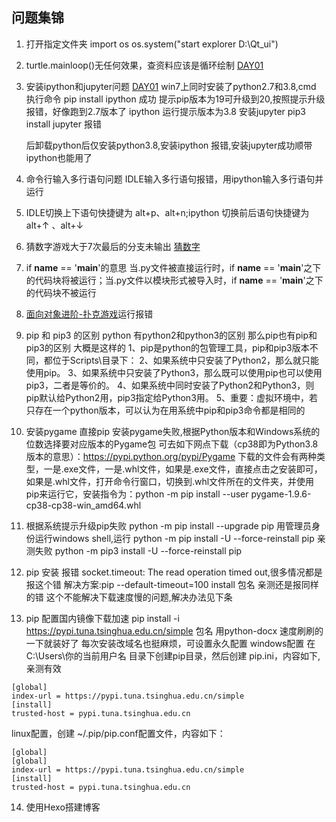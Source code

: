 ## 问题集锦

1. 打开指定文件夹
import os
os.system("start explorer D:\Qt_ui")

2. turtle.mainloop()无任何效果，查资料应该是循环绘制 [DAY01](./Day00-14/00.初识Python.md)

3. 安装ipython和jupyter问题  [DAY01](./DAY00-14/00.初识Python.md)
    win7上同时安装了python2.7和3.8,cmd 执行命令 pip install ipython 成功
    提示pip版本为19可升级到20,按照提示升级报错，好像跑到2.7版本了
    ipython 运行提示版本为3.8
    安装jupyter  pip3 install jupyter  报错

    后卸载python后仅安装python3.8,安装ipython 报错,安装jupyter成功顺带ipython也能用了

4. 命令行输入多行语句问题
    IDLE输入多行语句报错，用ipython输入多行语句并运行

5. IDLE切换上下语句快捷键为 alt+p、alt+n;ipython 切换前后语句快捷键为 alt+↑ 、alt+↓

6. 猜数字游戏大于7次最后的分支未输出  [猜数字](./Day00-14/03.循环结构.md)

7. if __name__ == '__main__'的意思
当.py文件被直接运行时，if __name__ == '__main__'之下的代码块将被运行；当.py文件以模块形式被导入时，if __name__ == '__main__'之下的代码块不被运行

8. [面向对象进阶-扑克游戏](./Day00-14/08.面向对象进阶.md)运行报错

9. pip 和 pip3 的区别
python 有python2和python3的区别
那么pip也有pip和pip3的区别
大概是这样的
1、pip是python的包管理工具，pip和pip3版本不同，都位于Scripts\目录下：
2、如果系统中只安装了Python2，那么就只能使用pip。
3、如果系统中只安装了Python3，那么既可以使用pip也可以使用pip3，二者是等价的。
4、如果系统中同时安装了Python2和Python3，则pip默认给Python2用，pip3指定给Python3用。
5、重要：虚拟环境中，若只存在一个python版本，可以认为在用系统中pip和pip3命令都是相同的

10. 安装pygame
直接pip 安装pygame失败,根据Python版本和Windows系统的位数选择要对应版本的Pygame包
可去如下网点下载（cp38即为Python3.8版本的意思）：https://pypi.python.org/pypi/Pygame
下载的文件会有两种类型，一是.exe文件，一是.whl文件，如果是.exe文件，直接点击之安装即可，如果是.whl文件，打开命令行窗口，切换到.whl文件所在的文件夹，并使用pip来运行它，安装指令为：python -m pip install --user pygame-1.9.6-cp38-cp38-win_amd64.whl

11. 根据系统提示升级pip失败  python -m pip install --upgrade pip
用管理员身份运行windows shell,运行 python -m pip install -U --force-reinstall pip  亲测失败
python -m pip3 install -U --force-reinstall pip

12. pip 安装 报错 socket.timeout: The read operation timed out,很多情况都是报这个错
解决方案:pip --default-timeout=100 install 包名   亲测还是报同样的错
这个不能解决下载速度慢的问题,解决办法见下条

13. pip  配置国内镜像下载加速
pip install -i https://pypi.tuna.tsinghua.edu.cn/simple 包名
用python-docx  速度刷刷的一下就装好了
每次安装改域名也挺麻烦，可设置永久配置
windows配置 在C:\Users\你的当前用户名 目录下创建pip目录，然后创建 pip.ini，内容如下,亲测有效
```
[global]
index-url = https://pypi.tuna.tsinghua.edu.cn/simple
[install]
trusted-host = pypi.tuna.tsinghua.edu.cn
```
linux配置，创建 ~/.pip/pip.conf配置文件，内容如下：
```
[global]
[global]
index-url = https://pypi.tuna.tsinghua.edu.cn/simple
[install]
trusted-host = pypi.tuna.tsinghua.edu.cn
```

14. 使用Hexo搭建博客




